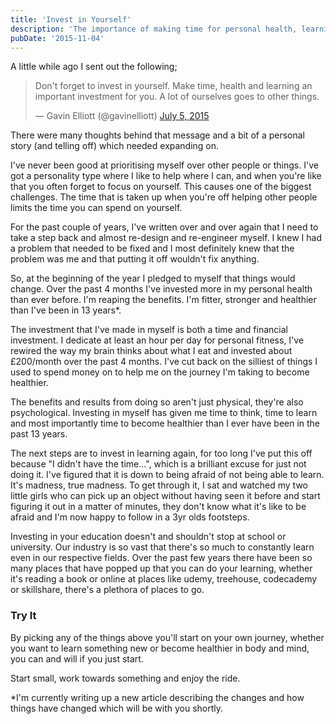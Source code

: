 ```yaml
---
title: 'Invest in Yourself'
description: 'The importance of making time for personal health, learning, and growth'
pubDate: '2015-11-04'
---
```


A little while ago I sent out the following;

> Don't forget to invest in yourself. Make time, health and learning an important investment for you. A lot of ourselves goes to other things.
>
> — Gavin Elliott (@gavinelliott) [July 5, 2015](https://twitter.com/gavinelliott/status/617744384214335489)

There were many thoughts behind that message and a bit of a personal story (and telling off) which needed expanding on.

I've never been good at prioritising myself over other people or things. I've got a personality type where I like to help where I can, and when you're like that you often forget to focus on yourself. This causes one of the biggest challenges. The time that is taken up when you're off helping other people limits the time you can spend on yourself.

For the past couple of years, I've written over and over again that I need to take a step back and almost re-design and re-engineer myself. I knew I had a problem that needed to be fixed and I most definitely knew that the problem was me and that putting it off wouldn't fix anything.

So, at the beginning of the year I pledged to myself that things would change. Over the past 4 months I've invested more in my personal health than ever before. I'm reaping the benefits. I'm fitter, stronger and healthier than I've been in 13 years*.

The investment that I've made in myself is both a time and financial investment. I dedicate at least an hour per day for personal fitness, I've rewired the way my brain thinks about what I eat and invested about £200/month over the past 4 months. I've cut back on the silliest of things I used to spend money on to help me on the journey I'm taking to become healthier.

The benefits and results from doing so aren't just physical, they're also psychological. Investing in myself has given me time to think, time to learn and most importantly time to become healthier than I ever have been in the past 13 years.

The next steps are to invest in learning again, for too long I've put this off because "I didn't have the time…", which is a brilliant excuse for just not doing it. I've figured that it is down to being afraid of not being able to learn. It's madness, true madness. To get through it, I sat and watched my two little girls who can pick up an object without having seen it before and start figuring it out in a matter of minutes, they don't know what it's like to be afraid and I'm now happy to follow in a 3yr olds footsteps.

Investing in your education doesn't and shouldn't stop at school or university. Our industry is so vast that there's so much to constantly learn even in our respective fields. Over the past few years there have been so many places that have popped up that you can do your learning, whether it's reading a book or online at places like udemy, treehouse, codecademy or skillshare, there's a plethora of places to go.

### Try It

By picking any of the things above you'll start on your own journey, whether you want to learn something new or become healthier in body and mind, you can and will if you just start.

Start small, work towards something and enjoy the ride.

*I'm currently writing up a new article describing the changes and how things have changed which will be with you shortly.
